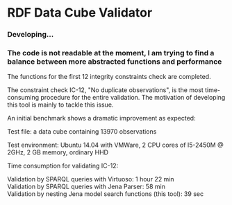 RDF Data Cube Validator
=======================

### Developing...
### The code is not readable at the moment, I am trying to find a balance between more abstracted functions and performance

The functions for the first 12 integrity constraints check are completed.

The constraint check IC-12, "No duplicate observations", is the most time-consuming procedure for the entire validation. The motivation of developing this tool is mainly to tackle this issue. 

An initial benchmark shows a dramatic improvement as expected:

Test file: a data cube containing 13970 observations  

Test environment: Ubuntu 14.04 with VMWare, 2 CPU cores of I5-2450M @ 2GHz, 2 GB memory, ordinary HHD

Time consumption for validating IC-12:  

Validation by SPARQL queries with Virtuoso: 1 hour 22 min  
Validation by SPARQL queries with Jena Parser: 58 min  
Validation by nesting Jena model search functions (this tool): 39 sec  
